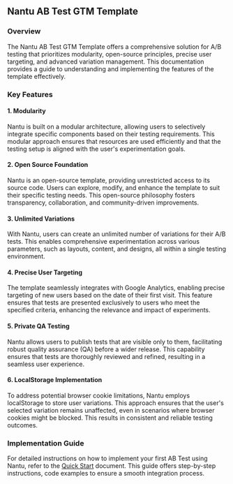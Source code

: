 ## Nantu AB Test GTM Template

### Overview

The Nantu AB Test GTM Template offers a comprehensive solution for A/B testing that prioritizes modularity, open-source principles, precise user targeting, and advanced variation management. This documentation provides a guide to understanding and implementing the features of the template effectively.

### Key Features

#### 1. Modularity

Nantu is built on a modular architecture, allowing users to selectively integrate specific components based on their testing requirements. This modular approach ensures that resources are used efficiently and that the testing setup is aligned with the user's experimentation goals.

#### 2. Open Source Foundation

Nantu is an open-source template, providing unrestricted access to its source code. Users can explore, modify, and enhance the template to suit their specific testing needs. This open-source philosophy fosters transparency, collaboration, and community-driven improvements.

#### 3. Unlimited Variations

With Nantu, users can create an unlimited number of variations for their A/B tests. This enables comprehensive experimentation across various parameters, such as layouts, content, and designs, all within a single testing environment.

#### 4. Precise User Targeting

The template seamlessly integrates with Google Analytics, enabling precise targeting of new users based on the date of their first visit. This feature ensures that tests are presented exclusively to users who meet the specified criteria, enhancing the relevance and impact of experiments.

#### 5. Private QA Testing

Nantu allows users to publish tests that are visible only to them, facilitating robust quality assurance (QA) before a wider release. This capability ensures that tests are thoroughly reviewed and refined, resulting in a seamless user experience.

#### 6. LocalStorage Implementation

To address potential browser cookie limitations, Nantu employs localStorage to store user variations. This approach ensures that the user's selected variation remains unaffected, even in scenarios where browser cookies might be blocked. This results in consistent and reliable testing outcomes.

### Implementation Guide

For detailed instructions on how to implement your first AB Test using Nantu, refer to the [Quick Start](https://github.com/nantuapp/nantu-gtm-template/wiki/Quick-Start) document. This guide offers step-by-step instructions, code examples to ensure a smooth integration process.

